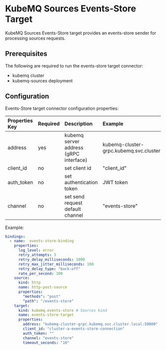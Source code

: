 # KubeMQ Sources Events-Store Target

KubeMQ Sources Events-Store target provides an events-store sender for processing sources requests.

## Prerequisites
The following are required to run the events-store target connector:

- kubemq cluster
- kubemq-sources deployment


## Configuration

Events-Store target connector configuration properties:

| Properties Key  | Required | Description                                        | Example                                              |
|:----------------|:---------|:---------------------------------------------------|:-----------------------------------------------------|
| address         | yes      | kubemq server address (gRPC interface)             | kubemq-cluster-grpc.kubemq.svc.cluster.local:50000 |
| client_id       | no       | set client id                                      | "client_id"                                          |
| auth_token      | no       | set authentication token                           | JWT token                                            |
| channel | no       | set send request default channel               |          "events-store"                                            |


Example:

```yaml
bindings:
  - name:  events-store-binding 
    properties: 
      log_level: error
      retry_attempts: 3
      retry_delay_milliseconds: 1000
      retry_max_jitter_milliseconds: 100
      retry_delay_type: "back-off"
      rate_per_second: 100
    source:
      kind: http
      name: http-post-source
      properties:
        "methods": "post"
        "path": "/events-store"
    target:
      kind: kubemq.events-store # Sources kind
      name: events-store-target 
      properties: 
        address: "kubemq-cluster-grpc.kubemq.svc.cluster.local:50000"
        client_id: "cluster-a-events-store-connection"
        auth_token: ""
        channel: "events-store"
        timeout_seconds: "10"
```

